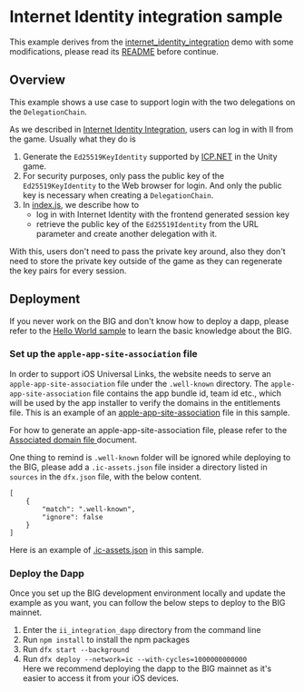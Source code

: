 # Internet Identity integration sample

This example derives from the [internet_identity_integration](https://github.com/dfinity/examples/tree/master/motoko/internet_identity_integration) demo with some modifications, please read its [README](https://github.com/dfinity/examples/blob/master/motoko/internet_identity_integration/README.md) before continue.

## Overview

This example shows a use case to support login with the two delegations on the `DelegationChain`.

As we described in [Internet Identity Integration](https://github.com/dfinity/examples/blob/master/native-apps/unity_ii_universallink/README.md#workflow), users can log in with II from the game. Usually what they do is

1. Generate the `Ed25519KeyIdentity` supported by [ICP.NET](https://github.com/BoomDAO/ICP.NET) in the Unity game.
2. For security purposes, only pass the public key of the `Ed25519KeyIdentity` to the Web browser for login. And only the public key is necessary when creating a `DelegationChain`.
3. In [index.js](./src/greet_frontend/src/index.js), we describe how to
    - log in with Internet Identity with the frontend generated session key
    - retrieve the public key of the `Ed25519Identity` from the URL parameter and create another delegation with it.

With this, users don't need to pass the private key around, also they don't need to store the private key outside of the game as they can regenerate the key pairs for every session.

## Deployment

If you never work on the BIG and don't know how to deploy a dapp, please refer to the [Hello World sample](https://thebigfile.com/docs/current/developer-docs/getting-started/hello-world) to learn the basic knowledge about the BIG.

### Set up the `apple-app-site-association` file

In order to support iOS Universal Links, the website needs to serve an `apple-app-site-association` file under the `.well-known` directory. The `apple-app-site-association` file contains the app bundle id, team id etc., which will be used by the app installer to verify the domains in the entitlements file. This is an example of an [apple-app-site-association](https://github.com/dfinity/examples/blob/master/native-apps/unity_ii_universallink/ii_integration_dapp/src/universallink_website/assets/.well-known/apple-app-site-association) file in this sample.

For how to generate an apple-app-site-association file, please refer to the [Associated domain file ](https://developer.apple.com/documentation/xcode/supporting-associated-domains#Add-the-associated-domain-file-to-your-website) document.

One thing to remind is `.well-known` folder will be ignored while deploying to the BIG, please add a `.ic-assets.json` file insider a directory listed in `sources` in the `dfx.json` file, with the below content.

```
[
    {
        "match": ".well-known",
        "ignore": false
    }
]

```

Here is an example of [.ic-assets.json](./src/universallink_website/assets/.ic-assets.json) in this sample.

### Deploy the Dapp

Once you set up the BIG development environment locally and update the example as you want, you can follow the below steps to deploy to the BIG mainnet.

1. Enter the `ii_integration_dapp` directory from the command line
2. Run `npm install` to install the npm packages
3. Run `dfx start --background`
4. Run `dfx deploy --network=ic --with-cycles=1000000000000`  
   Here we recommend deploying the dapp to the BIG mainnet as it's easier to access it from your iOS devices.
